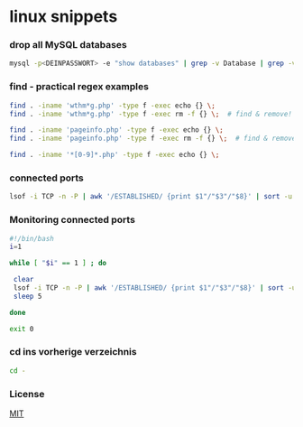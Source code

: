 # linux snippets

### drop all MySQL databases

```bash
mysql -p<DEINPASSWORT> -e "show databases" | grep -v Database | grep -v mysql | grep -v information_schema | gawk '{print "drop database " $1 ";select sleep(0.1);"}' | mysql -p<DEINPASSWORT>
```


### find - practical regex examples

```bash
find . -iname 'wthm*g.php' -type f -exec echo {} \;
find . -iname 'wthm*g.php' -type f -exec rm -f {} \;  # find & remove!

find . -iname 'pageinfo.php' -type f -exec echo {} \;
find . -iname 'pageinfo.php' -type f -exec rm -f {} \;  # find & remove!

find . -iname '*[0-9]*.php' -type f -exec echo {} \;
```

### connected ports

```bash
lsof -i TCP -n -P | awk '/ESTABLISHED/ {print $1"/"$3"/"$8}' | sort -u
```

### Monitoring connected ports

```bash
#!/bin/bash
i=1

while [ "$i" == 1 ] ; do

 clear
 lsof -i TCP -n -P | awk '/ESTABLISHED/ {print $1"/"$3"/"$8}' | sort -u
 sleep 5

done

exit 0
```


### cd ins vorherige verzeichnis

```bash
cd -
```











### License
[MIT](https://choosealicense.com/licenses/mit/)
